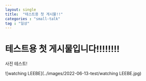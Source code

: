```yaml
---
layout: single
title:  "테스트용 첫 게시물!!"
categories : "small-talk"
tag : "일상"
---
```


# 테스트용 첫 게시물입니다!!!!!!!!


사진 테스트!



![watching LEEBE](../images/2022-06-13-test/watching LEEBE.jpg)

